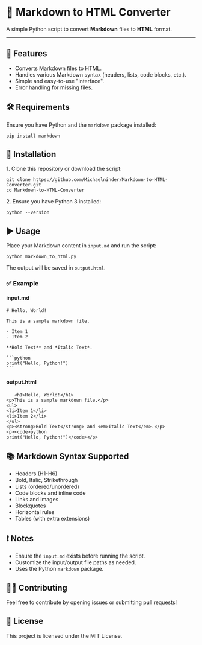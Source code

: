 # 📄 Markdown to HTML Converter

A simple Python script to convert **Markdown** files to **HTML** format.

* * *

## 📌 Features

  * Converts Markdown files to HTML.
  * Handles various Markdown syntax (headers, lists, code blocks, etc.).
  * Simple and easy-to-use "interface".
  * Error handling for missing files.

## 🛠️ Requirements

Ensure you have Python and the `markdown` package installed:

    
    
    pip install markdown

## 🚀 Installation

1\. Clone this repository or download the script:

    
    
    git clone https://github.com/Michaelninder/Markdown-to-HTML-Converter.git
    cd Markdown-to-HTML-Converter

2\. Ensure you have Python 3 installed:

    
    
    python --version

## ▶️ Usage

Place your Markdown content in `input.md` and run the script:

    
    
    python markdown_to_html.py

The output will be saved in `output.html`.

### ✅ Example

#### input.md

    
    
    # Hello, World!
    
    This is a sample markdown file.
    
    - Item 1
    - Item 2
    
    **Bold Text** and *Italic Text*.
    
    ```python
    print("Hello, Python!")
    ```
            

#### output.html

```    
   <h1>Hello, World!</h1>
<p>This is a sample markdown file.</p>
<ul>
<li>Item 1</li>
<li>Item 2</li>
</ul>
<p><strong>Bold Text</strong> and <em>Italic Text</em>.</p>
<p><code>python
print("Hello, Python!")</code></p>

```

## 📚 Markdown Syntax Supported

  * Headers (H1-H6)
  * Bold, Italic, Strikethrough
  * Lists (ordered/unordered)
  * Code blocks and inline code
  * Links and images
  * Blockquotes
  * Horizontal rules
  * Tables (with extra extensions)

## ❗ Notes

  * Ensure the `input.md` exists before running the script.
  * Customize the input/output file paths as needed.
  * Uses the Python `markdown` package.

## 🧑‍💻 Contributing

Feel free to contribute by opening issues or submitting pull requests!

## 📜 License

This project is licensed under the MIT License.

```

